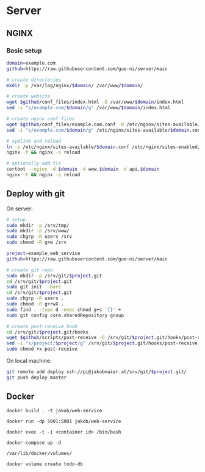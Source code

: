 # Server

## NGINX

### Basic setup

```bash
domain=example.com
github=https://raw.githubusercontent.com/gue-ni/server/main

# create directories
mkdir -p /var/log/nginx/$domain/ /var/www/$domain/

# create website
wget $github/conf_files/index.html -O /var/www/$domain/index.html
sed -i "s/example.com/$domain/g" /var/www/$domain/index.html

# create nginx conf files
wget $github/conf_files/example.com.conf -O /etc/nginx/sites-available/$domain.conf
sed -i "s/example.com/$domain/g" /etc/nginx/sites-available/$domain.conf

# symlink and reload
ln -s /etc/nginx/sites-available/$domain.conf /etc/nginx/sites-enabled/
nginx -t && nginx -s reload

# optionally add tls
certbot --nginx -d $domain -d www.$domain -d api.$domain
nginx -t && nginx -s reload
```

## Deploy with git

On server:

```bash
# setup
sudo mkdir -p /srv/tmp/
sudo mkdir -p /srv/www/
sudo chgrp -R users /srv
sudo chmod -R g+w /srv

project=example_web_service
github=https://raw.githubusercontent.com/gue-ni/server/main

# create git repo
sudo mkdir -p /srv/git/$project.git
cd /srv/git/$project.git
sudo git init --bare
cd /srv/git/$project.git
sudo chgrp -R users .
sudo chmod -R g+rwX .
sudo find . -type d -exec chmod g+s '{}' +
sudo git config core.sharedRepository group

# create post-receive hook
cd /srv/git/$project.git/hooks
wget $github/scripts/post-receive -O /srv/git/$project.git/hooks/post-receive
sed -i "s/project/$project/g" /srv/git/$project.git/hooks/post-receive
sudo chmod +x post-receive
```

On local machine:

```bash
git remote add deploy ssh://pi@jakobmaier.at/srv/git/$project.git/
git push deploy master
```

## Docker

`docker build . -t jakob/web-service`

`docker run -dp 5001:5001 jakob/web-service`

`docker exec -t -i <container id> /bin/bash`

`docker-compose up -d`

`/var/lib/docker/volumes/`

`docker volume create todo-db`
